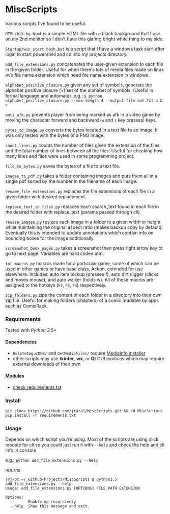 # MiscScripts
Various scripts I've found to be useful.


`HTML/blk-bg.html` is a simple HTML file with a black background that I use
on my 2nd monitor so I don't have this glaring bright white thing to my side.

 `Startup/win_start_bash.bat` is a script that I have a windows task start after
 login to start powershell and cd into my projects directory.

`add_file_extensions.py` concatenates the user-given extension to each file
in the given folder. Useful for when there's lots of media files made on linux
w/o file name extension which need file name extension in windows.

`alphabet_positive_closure.py` given any set of symbols, generate the
alphabet positive closure (+) set of the alphabet of symbols. (Useful in
formal language and automata).
e.g.: `$ python alphabet_positive_closure.py --max-length 4
--output-file out.txt a b c`

`anti_afk.py` prevents player from being marked as afk in a video game by
moving the character forward and backward (`w` and `s` key presses) keys.

`bytes_to_image.py` converts the bytes located in a text file to an image. It
was only tested with the bytes of a PNG image.

`count_lines.py` counts the number of files given the extension of the files and
the total number of lines between all the files. Useful for checking how many
lines and files were used in some programming project.

`file_to_bytes.py` saves the bytes of a file to a text file.

`images_to_pdf.py` takes a folder containing images and puts them all in a
single pdf sorted by the number in the filename of each image.

`rename_file_extensions.py` replaces the file extensions of each file in a given
folder with desired replacement.

`replace_text_in_files.py` replaces each search_text found in each file in the
desired folder with replace_text (params passed through cli).

`resize_images.py` resizes each image in a folder to a given width or height
while maintaining the original aspect ratio (makes backup copy by default).
Eventually this is intended to update annotations which contain
info on bounding boxes for the image additionally.

`screenshot_book_pages.py` takes a screenshot then press right arrow key to
go to next page. Variables are hard coded atm.

`tol_macros.py` macros made for a particular game, some of which can be used in
other games or have base class, Action, extended for use elsewhere. Includes:
auto item pickup (presses f), auto dirt digger (clicks and moves mouse),
and auto walker (holds w). All of these macros are assigned to the hotkeys
(`F2`, `F3`, `F4`) respectively.

`zip_folders.py` zips the content of each folder in a directory into their own
zip file. Useful for making folders (chapters) of a comic
readable by apps such as ComicRack.

### Requirements

Tested with *Python 3.5+*

#### Dependencies

- `DeleteImgurDNE/` and `GetMediaFiles/` require
[MediaInfo installer](https://mediaarea.net/en/MediaInfo/Download)
- other scripts may use **tkinter**, **wx**, or **Qt** GUI modules which
may require external downloads of their own

#### Modules

- [check requirements.txt](https://github.com/jtara1/MiscScripts/blob/master/requirements.txt)

### Install

```
git clone https://github.com/jtara1/MiscScripts.git && cd MiscScripts
pip install -r requirements.txt
```

### Usage

Depends on which script you're using. Most of the scripts are using
click module for cli so you could just run it with `--help` and check the
help and cli info in console

e.g.:
`python add_file_extensions.py --help`

returns
```
j@j-pc ~/_Github-Projects/MiscScripts $ python3.5 add_file_extensions.py --help
Usage: add_file_extensions.py [OPTIONS] FILE_PATH EXTENSION

Options:
  -r      Enable op recursively
  --help  Show this message and exit.

```
